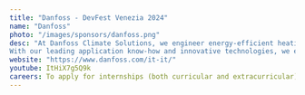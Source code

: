 ```yaml
---
title: "Danfoss - DevFest Venezia 2024"
name: "Danfoss"
photo: "/images/sponsors/danfoss.png"
desc: "At Danfoss Climate Solutions, we engineer energy-efficient heating and cooling solutions to help the world achieve more with less.
With our leading application know-how and innovative technologies, we enable a decarbonized, digital, and more sustainable future across industrial applications, residential and commercial buildings, infrastructure, and the entire food and cold chain. With a strong focus on people, quality, and innovation, we accelerate the green transition for a better future."
website: "https://www.danfoss.com/it-it/"
youtube: ItHiX7g5Q9k
careers: To apply for internships (both curricular and extracurricular) or other positions, please visit our website at <a href="https://www.danfoss.com/en/about-danfoss/careers/">https://www.danfoss.com/en/about-danfoss/careers/</a>  or send your updated CV in English via email to <a href="mailto:gianmarco.romano@danfoss.com">gianmarco.romano@danfoss.com</a>.
---
```

